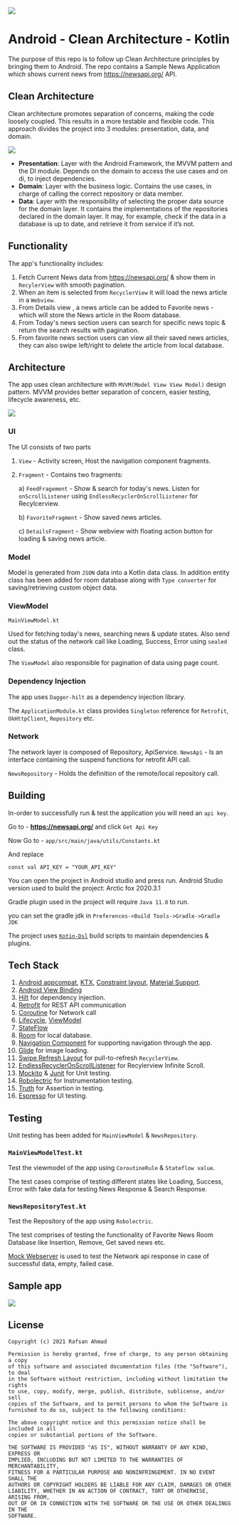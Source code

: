 ![](images/banner.jpeg)
# Android - Clean Architecture - Kotlin
The purpose of this repo is to follow up Clean Architecture principles by bringing them to Android. The repo contains a Sample News Application which shows current news from https://newsapi.org/ API.

## Clean Architecture

Clean architecture promotes separation of concerns, making the code loosely coupled. This results in a more testable and flexible code. This approach divides the project into 3 modules: presentation, data, and domain.

![](images/clean_arch.png)

* __Presentation__: Layer with the Android Framework, the MVVM pattern and the DI module. Depends on the domain to access the use cases and on di, to inject dependencies.
* __Domain__: Layer with the business logic. Contains the use cases, in charge of calling the correct repository or data member.
* __Data__: Layer with the responsibility of selecting the proper data source for the domain layer. It contains the implementations of  the repositories declared in the domain layer. It may, for example, check if the data in a database is up to date, and retrieve it from service if it’s not.

## Functionality
The app's functionality includes:
1. Fetch Current News data from https://newsapi.org/ & show them in `RecylerView` with smooth pagination.
2. When an item is selected from `RecyclerView` it will load the news article in a `Webview`.
3. From Details view , a news article can be added to Favorite news - which will store the News article in the Room database.
4. From Today's news section users can search for specific news topic & return the search results with pagination.
5. From favorite news section users can view all their saved news articles, they can also swipe left/right to delete the article from local database.

## Architecture
The app uses clean architecture with `MVVM(Model View View Model)` design pattern. 
MVVM provides better separation of concern, easier testing, lifecycle awareness, etc.

![](images/MVVM_Flow.png)

### UI
The UI consists of two parts
1. `View` - Activity screen, Host the navigation component fragments.
2. `Fragment` - Contains two fragments:

    a) `FeedFragement` - Show & search for today's news. Listen for `onScrollListener` using `EndlessRecyclerOnScrollListener` for Recylcerview.

    b) `FavoriteFragment` - Show saved news articles.

    c) `DetailsFragment` - Show webview with floating action button for loading & saving news article.

### Model
Model is generated from `JSON` data into a Kotlin data class.
In addition entity class has been added for room database along with `Type converter` for saving/retrieving custom object data.

### ViewModel

`MainViewModel.kt`

Used for fetching today's news, searching news & update states. Also send out the status of the network call like Loading, Success, Error using `sealed` class.

The `ViewModel` also responsible for pagination of data using page count.


### Dependency Injection
The app uses `Dagger-hilt` as a dependency injection library.

The `ApplicationModule.kt` class provides  `Singleton` reference for `Retrofit`, `OkHttpClient`, `Repository` etc.

### Network
The network layer is composed of Repository, ApiService.
`NewsApi` - Is an interface containing the suspend functions for retrofit API call.

`NewsRepository` - Holds the definition of the remote/local repository call.

## Building

In-order to successfully run & test the application you will need an `api key`.

Go to - **https://newsapi.org/**  and click `Get Api Key`

Now Go to - `app/src/main/java/utils/Constants.kt`

And replace

`const val API_KEY = "YOUR_API_KEY"`

You can open the project in Android studio and press run.
Android Studio version used to build the project: Arctic fox 2020.3.1

Gradle plugin used in the project will require `Java 11.0` to run.

you can set the gradle jdk in `Preferences->Build Tools->Gradle->Gradle JDK`

The project uses [`Kotin-Dsl`](https://docs.gradle.org/current/userguide/kotlin_dsl.html) build scripts to maintain dependencies & plugins.

## Tech Stack
1.  [Android appcompat](https://developer.android.com/jetpack/androidx/releases/appcompat), [KTX](https://developer.android.com/kotlin/ktx), [Constraint layout](https://developer.android.com/reference/androidx/constraintlayout/widget/ConstraintLayout), [Material Support](https://material.io/develop/android/docs/getting-started).
2.  [Android View Binding](https://developer.android.com/topic/libraries/view-binding)
3. [Hilt](https://developer.android.com/training/dependency-injection/hilt-android) for dependency injection.
4. [Retrofit](https://square.github.io/retrofit/) for REST API communication
5. [Coroutine](https://developer.android.com/kotlin/coroutines) for Network call
6. [Lifecycle](https://developer.android.com/jetpack/androidx/releases/lifecycle), [ViewModel](https://developer.android.com/topic/libraries/architecture/viewmodel)
7. [StateFlow](https://kotlin.github.io/kotlinx.coroutines/kotlinx-coroutines-core/kotlinx.coroutines.flow/-state-flow/)
8. [Room](https://developer.android.com/jetpack/androidx/releases/room) for local database.
9. [Navigation Component](https://developer.android.com/guide/navigation/navigation-getting-started) for supporting navigation through the app.
10. [Glide](https://github.com/bumptech/glide) for image loading.
11. [Swipe Refresh Layout](https://developer.android.com/jetpack/androidx/releases/swiperefreshlayout) for pull-to-refresh `RecyclerView`.
12. [EndlessRecyclerOnScrollListener](https://gist.github.com/rafsanahmad/00214d0f2879884513f8e086754a22e7) for Recylerview Infinite Scroll.
13. [Mockito](https://developer.android.com/training/testing/local-tests) & [Junit](https://developer.android.com/training/testing/local-tests) for Unit testing.
14. [Robolectric](http://robolectric.org/) for Instrumentation testing.
15. [Truth](https://truth.dev/) for Assertion in testing.
16. [Espresso](https://developer.android.com/training/testing/espresso) for UI testing.

## Testing

Unit testing has been added for `MainViewModel` & `NewsRepository`.

### `MainViewModelTest.kt`

Test the viewmodel of the app using `CoroutineRule` & `Stateflow value`.

The test cases comprise of testing different states like Loading, Success, Error with fake data for testing News Response & Search Response.

### `NewsRepositoryTest.kt`

Test the Repository of the app using `Robolectric`.

The test comprises of testing the functionality of Favorite News Room Database like Insertion, Remove, Get saved news etc.

[Mock Webserver](https://github.com/square/okhttp/tree/master/mockwebserver) is used to test the Network api response in case of successful data, empty, failed case.

## Sample app

![](images/news_app.gif)

## License

```
Copyright (c) 2021 Rafsan Ahmad

Permission is hereby granted, free of charge, to any person obtaining a copy
of this software and associated documentation files (the "Software"), to deal
in the Software without restriction, including without limitation the rights
to use, copy, modify, merge, publish, distribute, sublicense, and/or sell
copies of the Software, and to permit persons to whom the Software is
furnished to do so, subject to the following conditions:

The above copyright notice and this permission notice shall be included in all
copies or substantial portions of the Software.

THE SOFTWARE IS PROVIDED "AS IS", WITHOUT WARRANTY OF ANY KIND, EXPRESS OR
IMPLIED, INCLUDING BUT NOT LIMITED TO THE WARRANTIES OF MERCHANTABILITY,
FITNESS FOR A PARTICULAR PURPOSE AND NONINFRINGEMENT. IN NO EVENT SHALL THE
AUTHORS OR COPYRIGHT HOLDERS BE LIABLE FOR ANY CLAIM, DAMAGES OR OTHER
LIABILITY, WHETHER IN AN ACTION OF CONTRACT, TORT OR OTHERWISE, ARISING FROM,
OUT OF OR IN CONNECTION WITH THE SOFTWARE OR THE USE OR OTHER DEALINGS IN THE
SOFTWARE.
```
